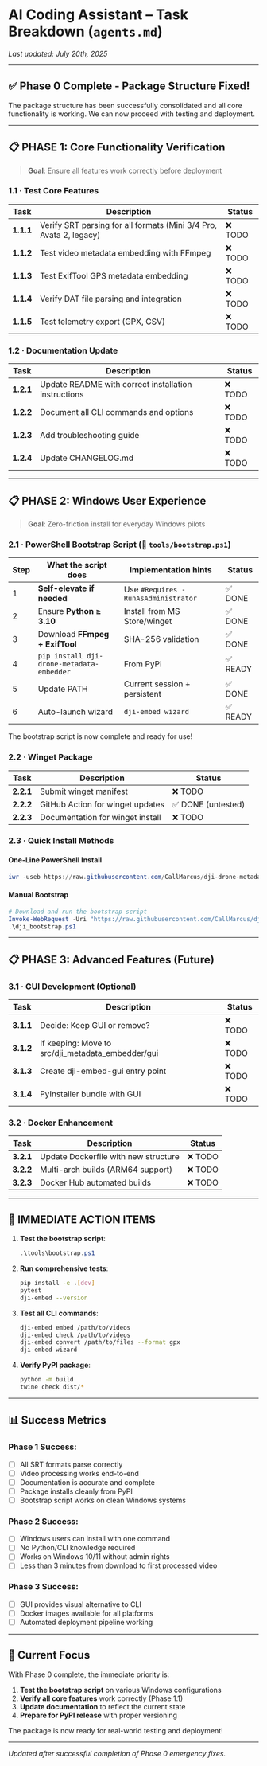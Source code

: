 # AI Coding Assistant – Task Breakdown (`agents.md`)

*Last updated: July 20th, 2025*

---

## ✅ Phase 0 Complete - Package Structure Fixed!

The package structure has been successfully consolidated and all core functionality is working. We can now proceed with testing and deployment.

---

## 📋 PHASE 1: Core Functionality Verification

> **Goal**: Ensure all features work correctly before deployment

### 1.1 · Test Core Features

| Task | Description | Status |
|------|-------------|---------|
| **1.1.1** | Verify SRT parsing for all formats (Mini 3/4 Pro, Avata 2, legacy) | ❌ TODO |
| **1.1.2** | Test video metadata embedding with FFmpeg | ❌ TODO |
| **1.1.3** | Test ExifTool GPS metadata embedding | ❌ TODO |
| **1.1.4** | Verify DAT file parsing and integration | ❌ TODO |
| **1.1.5** | Test telemetry export (GPX, CSV) | ❌ TODO |

### 1.2 · Documentation Update

| Task | Description | Status |
|------|-------------|---------|
| **1.2.1** | Update README with correct installation instructions | ❌ TODO |
| **1.2.2** | Document all CLI commands and options | ❌ TODO |
| **1.2.3** | Add troubleshooting guide | ❌ TODO |
| **1.2.4** | Update CHANGELOG.md | ❌ TODO |

---

## 📋 PHASE 2: Windows User Experience

> **Goal**: Zero-friction install for everyday Windows pilots

### 2.1 · PowerShell Bootstrap Script (📜 `tools/bootstrap.ps1`)

| Step | What the script does | Implementation hints | Status |
|------|---------------------|---------------------|---------|
| 1 | **Self-elevate if needed** | Use `#Requires -RunAsAdministrator` | ✅ DONE |
| 2 | Ensure **Python ≥ 3.10** | Install from MS Store/winget | ✅ DONE |
| 3 | Download **FFmpeg + ExifTool** | SHA-256 validation | ✅ DONE |
| 4 | `pip install dji-drone-metadata-embedder` | From PyPI | ✅ READY |
| 5 | Update PATH | Current session + persistent | ✅ DONE |
| 6 | Auto-launch wizard | `dji-embed wizard` | ✅ READY |

The bootstrap script is now complete and ready for use!

### 2.2 · Winget Package

| Task | Description | Status |
|------|-------------|---------|
| **2.2.1** | Submit winget manifest | ❌ TODO |
| **2.2.2** | GitHub Action for winget updates | ✅ DONE (untested) |
| **2.2.3** | Documentation for winget install | ❌ TODO |

### 2.3 · Quick Install Methods

#### One-Line PowerShell Install
```powershell
iwr -useb https://raw.githubusercontent.com/CallMarcus/dji-drone-metadata-embedder/main/tools/bootstrap.ps1 | iex
```

#### Manual Bootstrap
```powershell
# Download and run the bootstrap script
Invoke-WebRequest -Uri "https://raw.githubusercontent.com/CallMarcus/dji-drone-metadata-embedder/main/tools/bootstrap.ps1" -OutFile "dji_bootstrap.ps1"
.\dji_bootstrap.ps1
```

---

## 📋 PHASE 3: Advanced Features (Future)

### 3.1 · GUI Development (Optional)

| Task | Description | Status |
|------|-------------|---------|
| **3.1.1** | Decide: Keep GUI or remove? | ❌ TODO |
| **3.1.2** | If keeping: Move to src/dji_metadata_embedder/gui | ❌ TODO |
| **3.1.3** | Create dji-embed-gui entry point | ❌ TODO |
| **3.1.4** | PyInstaller bundle with GUI | ❌ TODO |

### 3.2 · Docker Enhancement

| Task | Description | Status |
|------|-------------|---------|
| **3.2.1** | Update Dockerfile with new structure | ❌ TODO |
| **3.2.2** | Multi-arch builds (ARM64 support) | ❌ TODO |
| **3.2.3** | Docker Hub automated builds | ❌ TODO |

---

## 🎯 IMMEDIATE ACTION ITEMS

1. **Test the bootstrap script**:
   ```powershell
   .\tools\bootstrap.ps1
   ```

2. **Run comprehensive tests**:
   ```bash
   pip install -e .[dev]
   pytest
   dji-embed --version
   ```

3. **Test all CLI commands**:
   ```bash
   dji-embed embed /path/to/videos
   dji-embed check /path/to/videos
   dji-embed convert /path/to/files --format gpx
   dji-embed wizard
   ```

4. **Verify PyPI package**:
   ```bash
   python -m build
   twine check dist/*
   ```

---

## 📊 Success Metrics

### Phase 1 Success:
- [ ] All SRT formats parse correctly
- [ ] Video processing works end-to-end
- [ ] Documentation is accurate and complete
- [ ] Package installs cleanly from PyPI
- [ ] Bootstrap script works on clean Windows systems

### Phase 2 Success:
- [ ] Windows users can install with one command
- [ ] No Python/CLI knowledge required
- [ ] Works on Windows 10/11 without admin rights
- [ ] Less than 3 minutes from download to first processed video

### Phase 3 Success:
- [ ] GUI provides visual alternative to CLI
- [ ] Docker images available for all platforms
- [ ] Automated deployment pipeline working

---

## 🚀 Current Focus

With Phase 0 complete, the immediate priority is:

1. **Test the bootstrap script** on various Windows configurations
2. **Verify all core features** work correctly (Phase 1.1)
3. **Update documentation** to reflect the current state
4. **Prepare for PyPI release** with proper versioning

The package is now ready for real-world testing and deployment!

---

*Updated after successful completion of Phase 0 emergency fixes.*
